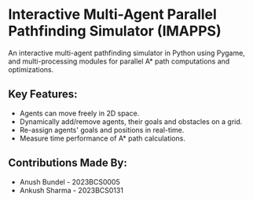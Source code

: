 # Interactive Multi-Agent Parallel Pathfinding Simulator (IMAPPS)
An interactive multi-agent pathfinding simulator in Python using Pygame, and multi-processing modules for parallel A* path computations and optimizations. 

## Key Features:
- Agents can move freely in 2D space.
- Dynamically add/remove agents, their goals and obstacles on a grid.
- Re-assign agents' goals and positions in real-time.
- Measure time performance of A* path calculations.

## Contributions Made By: 
- Anush Bundel - 2023BCS0005
- Ankush Sharma - 2023BCS0131
